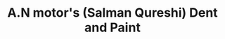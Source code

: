 ---
title: "A.N motor's (Salman Qureshi) Dent and Paint"
url: /karachi/a-n-motors-salman-qureshi-dent-and-paint/
shop: motorcycle
---
